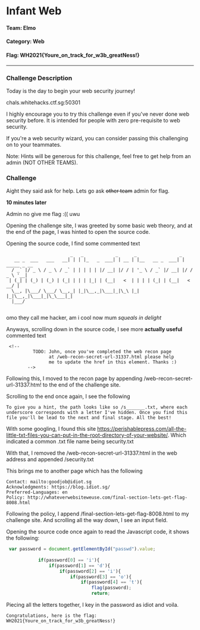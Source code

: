# Infant Web

#### Team: Elmo
#### Category: Web
#### Flag: WH2021{Youre_on_track_for_w3b_greatNess!}

---

### Challenge Description
Today is the day to begin your web security journey!

chals.whitehacks.ctf.sg:50301

I highly encourage you to try this challenge even if you've never done web security before. It is intended for people with zero pre-requisite to web security.

If you're a web security wizard, you can consider passing this challenging on to your teammates.

Note: Hints will be generous for this challenge, feel free to get help from an admin (NOT OTHER TEAMS).

### Challenge

Aight they said ask for help. Lets go ask ~~other team~~ admin for flag.

**10 minutes later**

Admin no give me flag :(( uwu

Opening the challenge site, I was greeted by some basic web theory, and at the end of the page, I was hinted to open the source code.

Opening the source code, I find some commented text

```
                        _   _            _      _                _             
   __ _  ___   ___   __| | | |_   _  ___| | __ | |__   __ _  ___| | _____ _ __ 
  / _` |/ _ \ / _ \ / _` | | | | | |/ __| |/ / | '_ \ / _` |/ __| |/ / _ \ '__|
 | (_| | (_) | (_) | (_| | | | |_| | (__|   <  | | | | (_| | (__|   <  __/ |   
  \__, |\___/ \___/ \__,_| |_|\__,_|\___|_|\_\ |_| |_|\__,_|\___|_|\_\___|_|   
  |___/    
 
```
omo they call me hacker, am i cool now mum _squeals in delight_

Anyways, scrolling down in the source code, I see more **actually useful** commented text
```
 <!--
          TODO: John, once you've completed the web recon page
                at /web-recon-secret-url-31337.html please help
                me to update the href in this element. Thanks :)
        -->
```

Following this, I moved to the recon page by appending /web-recon-secret-url-31337.htm! to the end of the challenge site.

Scrolling to the end once again, I see the following
```
To give you a hint, the path looks like so /s_______.txt, where each underscore corresponds with a letter I've hidden. Once you find this file you'll be lead to the next and final stage. All the best!
```

With some googling, I found this site https://perishablepress.com/all-the-little-txt-files-you-can-put-in-the-root-directory-of-your-website/. Which indicated a common .txt file name being security.txt

With that, I removed the /web-recon-secret-url-31337.html in the web address and appended /security.txt

This brings me to another page which has the following
```
Contact: mailto:goodjob@idiot.sg
Acknowledgments: https://blog.idiot.sg/
Preferred-Languages: en
Policy: http://whateverwebsiteweuse.com/final-section-lets-get-flag-8008.html
```

Following the policy, I append /final-section-lets-get-flag-8008.html to my challenge site. And scrolling all the way down, I see an input field.

Opening the source code once again to read the Javascript code, it shows the following: 
```js
 var password = document.getElementById("passwd").value;
            
            if(password[0] == 'i'){
                if(password[1] == 'd'){
                    if(password[2] == 'i'){
                        if(password[3] == 'o'){
                            if(password[4] == 't'){
                                flag(password);
                                return;
```

Piecing all the letters together, I key in the password as idiot and voila.

```
Congratulations, here is the flag: WH2021{Youre_on_track_for_w3b_greatNess!}
```
